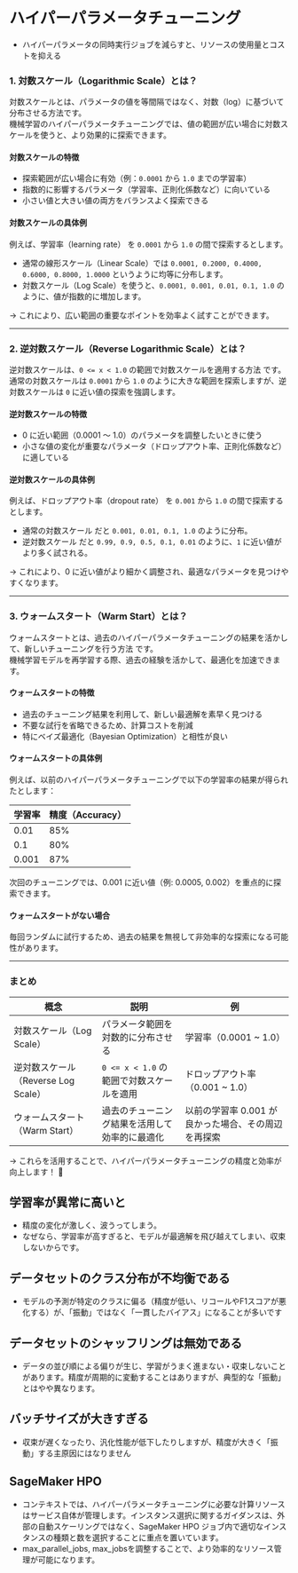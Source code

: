 # ハイパーパラメータチューニング
- ハイパーパラメータの同時実行ジョブを減らすと、リソースの使用量とコストを抑える


### 1. 対数スケール（Logarithmic Scale）とは？  
対数スケールとは、パラメータの値を等間隔ではなく、対数（log）に基づいて分布させる方法です。  
機械学習のハイパーパラメータチューニングでは、値の範囲が広い場合に対数スケールを使うと、より効果的に探索できます。

#### 対数スケールの特徴
- 探索範囲が広い場合に有効（例：`0.0001` から `1.0` までの学習率）
- 指数的に影響するパラメータ（学習率、正則化係数など）に向いている
- 小さい値と大きい値の両方をバランスよく探索できる

#### 対数スケールの具体例
例えば、学習率（learning rate） を `0.0001` から `1.0` の間で探索するとします。

- 通常の線形スケール（Linear Scale）では `0.0001, 0.2000, 0.4000, 0.6000, 0.8000, 1.0000` というように均等に分布します。
- 対数スケール（Log Scale）を使うと、`0.0001, 0.001, 0.01, 0.1, 1.0` のように、値が指数的に増加します。

→ これにより、広い範囲の重要なポイントを効率よく試すことができます。

---

### 2. 逆対数スケール（Reverse Logarithmic Scale）とは？
逆対数スケールは、`0 <= x < 1.0` の範囲で対数スケールを適用する方法 です。  
通常の対数スケールは `0.0001` から `1.0` のように大きな範囲を探索しますが、逆対数スケールは `0` に近い値の探索を強調します。

#### 逆対数スケールの特徴
- 0 に近い範囲（0.0001 〜 1.0）のパラメータを調整したいときに使う
- 小さな値の変化が重要なパラメータ（ドロップアウト率、正則化係数など）に適している

#### 逆対数スケールの具体例
例えば、ドロップアウト率（dropout rate） を `0.001` から `1.0` の間で探索するとします。

- 通常の対数スケール だと `0.001, 0.01, 0.1, 1.0` のように分布。
- 逆対数スケール だと `0.99, 0.9, 0.5, 0.1, 0.01` のように、`1` に近い値がより多く試される。

→ これにより、0 に近い値がより細かく調整され、最適なパラメータを見つけやすくなります。

---

### 3. ウォームスタート（Warm Start）とは？
ウォームスタートとは、過去のハイパーパラメータチューニングの結果を活かして、新しいチューニングを行う方法 です。  
機械学習モデルを再学習する際、過去の経験を活かして、最適化を加速できます。

#### ウォームスタートの特徴
- 過去のチューニング結果を利用して、新しい最適解を素早く見つける
- 不要な試行を省略できるため、計算コストを削減
- 特にベイズ最適化（Bayesian Optimization）と相性が良い

#### ウォームスタートの具体例
例えば、以前のハイパーパラメータチューニングで以下の学習率の結果が得られたとします：

| 学習率 | 精度（Accuracy） |
|--------|---------------|
| 0.01   | 85%          |
| 0.1    | 80%          |
| 0.001  | 87%          |

次回のチューニングでは、0.001 に近い値（例: 0.0005, 0.002）を重点的に探索できます。

#### ウォームスタートがない場合
毎回ランダムに試行するため、過去の結果を無視して非効率的な探索になる可能性があります。

---

### まとめ
| 概念 | 説明 | 例 |
|------|------|----|
| 対数スケール（Log Scale） | パラメータ範囲を対数的に分布させる | 学習率（0.0001 ~ 1.0） |
| 逆対数スケール（Reverse Log Scale） | `0 <= x < 1.0` の範囲で対数スケールを適用 | ドロップアウト率（0.001 ~ 1.0） |
| ウォームスタート（Warm Start） | 過去のチューニング結果を活用して効率的に最適化 | 以前の学習率 0.001 が良かった場合、その周辺を再探索 |

→ これらを活用することで、ハイパーパラメータチューニングの精度と効率が向上します！ 🚀

## 学習率が異常に高いと
- 精度の変化が激しく、波うってしまう。
- なぜなら、学習率が高すぎると、モデルが最適解を飛び越えてしまい、収束しないからです。

## データセットのクラス分布が不均衡である
- モデルの予測が特定のクラスに偏る（精度が低い、リコールやF1スコアが悪化する）が、「振動」ではなく「一貫したバイアス」になることが多いです

## データセットのシャッフリングは無効である
- データの並び順による偏りが生じ、学習がうまく進まない・収束しないことがあります。精度が周期的に変動することはありますが、典型的な「振動」とはやや異なります。

## バッチサイズが大きすぎる
- 収束が遅くなったり、汎化性能が低下したりしますが、精度が大きく「振動」する主原因にはなりません

## SageMaker HPO 
- コンテキストでは、ハイパーパラメータチューニングに必要な計算リソースはサービス自体が管理します。インスタンス選択に関するガイダンスは、外部の自動スケーリングではなく、SageMaker HPO ジョブ内で適切なインスタンスの種類と数を選択することに重点を置いています。
- max_parallel_jobs, max_jobsを調整することで、より効率的なリソース管理が可能になります。